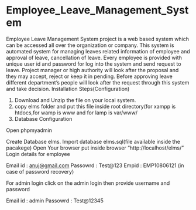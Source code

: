 # Employee_Leave_Management_System
Employee Leave Management System project is a web based system which can be accessed all over the organization or company. This system is automated system for managing leaves related information of employee and approval of leave, cancellation of leave. Every employee is provided with unique user id and password for log into the system and send request to leave. Project manager or high authority will look after the proposal and they may accept, reject or keep it in pending. Before approving leave different department’s people will look after the request through this system and take decision.
Installation Steps(Configuration)

1. Download and Unzip the file on your local system.
2. copy elms folder and put this file inside root directory(for xampp is htdocs,for wamp is www and for lamp is var/www/
3. Database Configuration

Open phpmyadmin

Create Database elms.
Import database elms.sql(file available inside the pacakege)
Open Your browser put inside browser “http://localhost/elms/”
 Login details for employee

Email id : anuj@gmail.com
Passowrd : Test@123
Empid : EMP10806121 (in case of password recovery)

For admin login click on the admin login then provide username and password

Email id : admin
Passowrd : Test@12345

